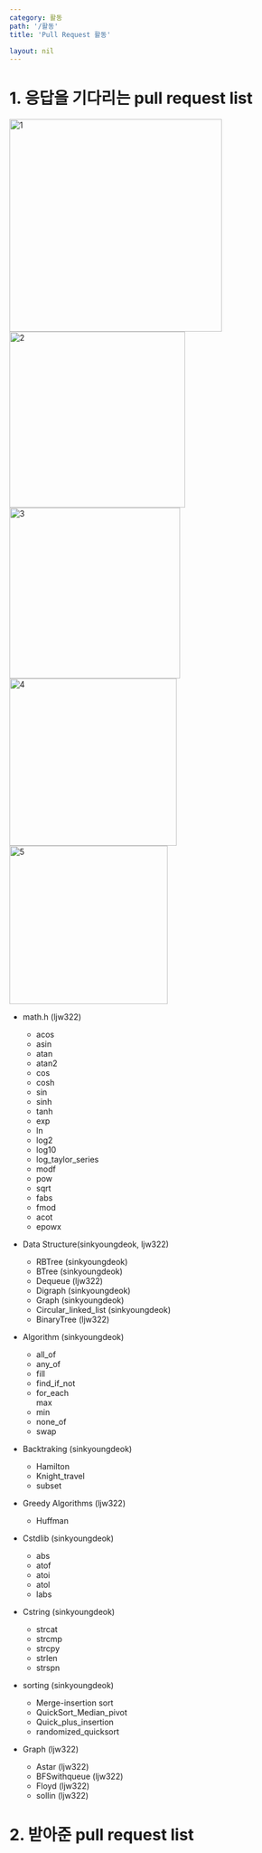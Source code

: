 ```yaml
---
category: 활동
path: '/활동'
title: 'Pull Request 활동'

layout: nil
---
```

# 1. 응답을 기다리는 pull request list


<img width="376" alt="1" src="https://user-images.githubusercontent.com/30587502/59147712-d900fb80-8a39-11e9-9e86-18aada65d6ff.png">
<img width="311" alt="2" src="https://user-images.githubusercontent.com/30587502/59147713-d900fb80-8a39-11e9-84ba-0da0cce4b8e4.png">
<img width="302" alt="3" src="https://user-images.githubusercontent.com/30587502/59147714-d900fb80-8a39-11e9-95c4-6f144f162bb7.png">
<img width="296" alt="4" src="https://user-images.githubusercontent.com/30587502/59147715-d9999200-8a39-11e9-865a-48f2b93ceb16.png">
<img width="280" alt="5" src="https://user-images.githubusercontent.com/30587502/59147711-d8686500-8a39-11e9-801b-1e8710c0058e.png">

* math.h (ljw322) <Br>
    - acos <Br>
    - asin <br>
    - atan <br>
    - atan2 <br>
    - cos <Br>
    - cosh <Br>
    - sin <br>
    - sinh <br>
    - tanh <br>
    - exp <br>
    - ln <br>
    - log2 <br>
    - log10 <br>
    - log_taylor_series <Br>
    - modf <br>
    - pow <br>
    - sqrt <Br>
    - fabs <Br>
    - fmod <Br>
    - acot <br>
    - epowx <br>
    
* Data Structure(sinkyoungdeok, ljw322) <Br>
    - RBTree (sinkyoungdeok) <br>
    - BTree (sinkyoungdeok) <br>
    - Dequeue (ljw322) <br>
    - Digraph (sinkyoungdeok) <Br>
    - Graph (sinkyoungdeok) <Br>
    - Circular_linked_list (sinkyoungdeok) <Br>
    - BinaryTree (ljw322) <Br>

* Algorithm (sinkyoungdeok) <br>
    - all_of <Br>
    - any_of <br>
    - fill <br>
    - find_if_not <Br>
    - for_each <br>
     max <Br>
    - min <br>
    - none_of <br>
    - swap <Br>
* Backtraking (sinkyoungdeok) <Br>
    - Hamilton <br>
    - Knight_travel <br>
    - subset <br>
    
* Greedy Algorithms (ljw322) <br>
    - Huffman <br>
    
* Cstdlib (sinkyoungdeok) <br>
    - abs <br>
    - atof <br>
    - atoi <br>
    - atol <br>
    - labs <br>
* Cstring (sinkyoungdeok) <br>
    - strcat <br>
    - strcmp <br>
    - strcpy <br>
    - strlen <br>
    - strspn <br>
* sorting (sinkyoungdeok) <br>
    - Merge-insertion sort<br>
    - QuickSort_Median_pivot <br>
    - Quick_plus_insertion <br>
    - randomized_quicksort <br>
* Graph (ljw322) <br>
    - Astar (ljw322) <br>
    - BFSwithqueue (ljw322) <br>
    - Floyd (ljw322) <Br>
    - sollin (ljw322) <Br>
    
    
    

# 2. 받아준 pull request list
